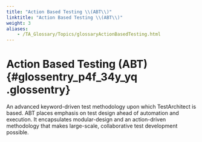 ```yaml
--- 
title: "Action Based Testing \\(ABT\\)"
linktitle: "Action Based Testing \\(ABT\\)"
weight: 3
aliases: 
    - /TA_Glossary/Topics/glossaryActionBasedTesting.html
---
```

# Action Based Testing \(ABT\) {#glossentry_p4f_34y_yq .glossentry}

An advanced keyword-driven test methodology upon which TestArchitect is based. ABT places emphasis on test design ahead of automation and execution. It encapsulates modular-design and an action-driven methodology that makes large-scale, collaborative test development possible.

